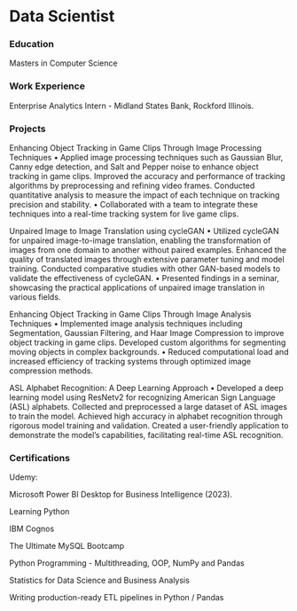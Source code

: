 # Data Scientist

### Education
Masters in Computer Science

### Work Experience
Enterprise Analytics Intern - Midland States Bank, Rockford Illinois.

### Projects
Enhancing Object Tracking in Game Clips Through Image Processing Techniques
•	Applied image processing techniques such as Gaussian Blur, Canny edge detection, and Salt and Pepper noise to enhance object tracking in game clips. Improved the accuracy and performance of tracking algorithms by preprocessing and refining video frames. Conducted quantitative analysis to measure the impact of each technique on tracking precision and stability. 
•	Collaborated with a team to integrate these techniques into a real-time tracking system for live game clips.


Unpaired Image to Image Translation using cycleGAN
•	Utilized cycleGAN for unpaired image-to-image translation, enabling the transformation of images from one domain to another without paired examples. Enhanced the quality of translated images through extensive parameter tuning and model training. Conducted comparative studies with other GAN-based models to validate the effectiveness of cycleGAN. 
•	Presented findings in a seminar, showcasing the practical applications of unpaired image translation in various fields.


Enhancing Object Tracking in Game Clips Through Image Analysis Techniques
•	Implemented image analysis techniques including Segmentation, Gaussian Filtering, and Haar Image Compression to improve object tracking in game clips. Developed custom algorithms for segmenting moving objects in complex backgrounds.
•	Reduced computational load and increased efficiency of tracking systems through optimized image compression methods.


ASL Alphabet Recognition: A Deep Learning Approach
•	Developed a deep learning model using ResNetv2 for recognizing American Sign Language (ASL) alphabets. Collected and preprocessed a large dataset of ASL images to train the model. Achieved high accuracy in alphabet recognition through rigorous model training and validation. Created a user-friendly application to demonstrate the model’s capabilities, facilitating real-time ASL recognition.


### Certifications
Udemy:


 Microsoft Power BI Desktop for Business Intelligence (2023).

 Learning Python

 IBM Cognos

 The Ultimate MySQL Bootcamp

 Python Programming - Multithreading, OOP, NumPy and Pandas

 Statistics for Data Science and Business Analysis

 Writing production-ready ETL pipelines in Python / Pandas





